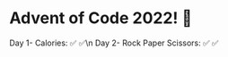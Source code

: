 # Advent of Code 2022! :santa:

Day 1- Calories: :white_check_mark: :white_check_mark:\n
Day 2- Rock Paper Scissors: :white_check_mark: :white_check_mark:

